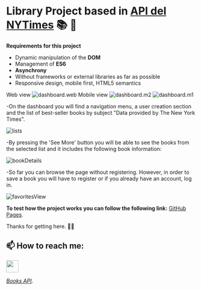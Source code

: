 # Library Project based in  [API del NYTimes](https://developer.nytimes.com/apis)  :books: :book:

**Requirements for this project**
- Dynamic manipulation of the **DOM**
- Management of **ES6**
- **Asynchrony**
- Without frameworks or external libraries as far as possible
- Responsive design, mobile first, HTML5 semantics

Web view
![dashboard.web](https://github.com/GabrielaSpace/ProyectoBiblioteca/blob/develop/assets/dashboard.png)
Mobile view
![dashboard.m2](https://github.com/GabrielaSpace/ProyectoBiblioteca/blob/develop/assets/mobileView2.png)
![dashboard.m1](https://github.com/GabrielaSpace/ProyectoBiblioteca/blob/develop/assets/mobileView.png)

-On the dashboard you will find a navigation menu, a user creation section and the list of best-seller books by subject "Data provided by The New York Times".

![lists](https://github.com/GabrielaSpace/ProyectoBiblioteca/blob/develop/assets/lists.png)

-By pressing the 'See More' button you will be able to see the books from the selected list and it includes the following book information:

![bookDetails](https://github.com/GabrielaSpace/ProyectoBiblioteca/blob/develop/assets/bookDetails.png)

-So far you can browse the page without registering. However, in order to save a book you will have to register or if you already have an account, log in.

![favoritesView](https://github.com/GabrielaSpace/ProyectoBiblioteca/blob/develop/assets/favorites.png)

**To test how the project works you can follow the following link:**
[GitHub Pages](https://pages.github.com/).

Thanks for getting here. 	:handshake::sparkling_heart:


## 📫 How to reach me:
<p align="left"><a href="https://www.github.com/GabrielaSpace" target="_blank" rel="noreferrer"><img src="https://raw.githubusercontent.com/GabrielaSpace/readme-generator/main/public/icons/socials/github.svg" width="32" height="32" /></a></p>


*[Books API](https://developer.nytimes.com/docs/books-product/1/overview)*.
